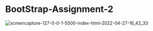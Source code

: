 # BootStrap-Assignment-2
![screencapture-127-0-0-1-5500-index-html-2022-04-27-16_42_33](https://user-images.githubusercontent.com/104018474/165506356-72aed3e6-c8b7-4fe2-881b-5babcd357483.png)
